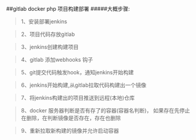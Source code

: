 ##gitlab docker  php 项目构建部署
#####大概步骤:
>1、安装部署jenkins

>2、项目代码存放gitlab

>3、jenkins创建构建项目

>4、gitlab 添加webhooks 钩子

>5、git提交代码触发hook，通知jenkins开始构建

>6、jenkins开始构建,从gitlab拉取代码构建出一个镜像

>7、将jenkins构建出的项目推送到远程(本地)仓库

>8、docker 服务器判断是否有存了的容器(容器名判断)，
>如果存在先停止在删除，在判断镜像是否存在，存在也删除

>9、重新拉取新构建的镜像并允许启动容器
